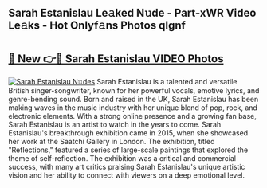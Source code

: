 ## Sarah Estanislau Le𝚊ked N𝚞de - Part-xWR Video Le𝚊ks - Hot Onlyf𝚊ns Photos qIgnf

# <h2><a href="http://ab77228.deff.icu/?id=Sarah+Estanislau">🔗 New 👉🔴 Sarah Estanislau VIDEO Photos</a></h2>

[![Sarah Estanislau N𝚞des](https://i.imgur.com/rIISA9y.gif)](http://ab77228.deff.icu/?id=Sarah+Estanislau)
Sarah Estanislau is a talented and versatile British singer-songwriter, known for her powerful vocals, emotive lyrics, and genre-bending sound. Born and raised in the UK, Sarah Estanislau has been making waves in the music industry with her unique blend of pop, rock, and electronic elements. With a strong online presence and a growing fan base, Sarah Estanislau is an artist to watch in the years to come. Sarah Estanislau's breakthrough exhibition came in 2015, when she showcased her work at the Saatchi Gallery in London. The exhibition, titled "Reflections," featured a series of large-scale paintings that explored the theme of self-reflection. The exhibition was a critical and commercial success, with many art critics praising Sarah Estanislau's unique artistic vision and her ability to connect with viewers on a deep emotional level.
